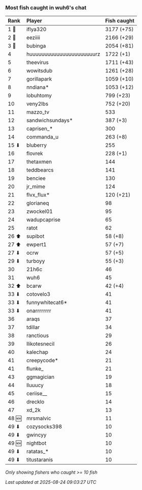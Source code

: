 ### Most fish caught in wuh6's chat

| Rank  | Player                    | Fish caught |
|:------|:--------------------------|:------------|
| 1 🥇  | iflya320                  | 3177 (+75)  |
| 2 🥈  | eeziiii                   | 2166 (+29)  |
| 3 🥉  | bubinga                   | 2054 (+81)  |
| 4     | huuuuuuuuuuuuuuuuuuuuuurz | 1722 (+1)   |
| 5     | theevirus                 | 1711 (+43)  |
| 6     | wowitsdub                 | 1261 (+28)  |
| 7     | gorillapark               | 1059 (+10)  |
| 8     | nndiana*                  | 1053 (+12)  |
| 9     | lobuhtomy                 | 799 (+23)   |
| 10    | veny2lbs                  | 752 (+20)   |
| 11    | mazzo_tv                  | 533         |
| 12    | sandwichsundays*          | 387 (+3)    |
| 13    | caprisen_*                | 300         |
| 14    | commanda_u                | 263 (+8)    |
| 15 ⬇  | bluberry                  | 255         |
| 16    | flovrek                   | 228 (+1)    |
| 17    | thetaxmen                 | 144         |
| 18    | teddbearcs                | 141         |
| 19    | benciee                   | 130         |
| 20    | jr_mime                   | 124         |
| 21    | flvx_flux*                | 120 (+21)   |
| 22    | glorianeq                 | 98          |
| 23    | zwockel01                 | 95          |
| 24    | wadupcaprise              | 65          |
| 25    | ratot                     | 62          |
| 26 ⬆  | supibot                   | 58 (+8)     |
| 27 ⬆  | ewpert1                   | 57 (+7)     |
| 27 ⬇  | ocrw                      | 57 (+5)     |
| 29 ⬇  | turboyy                   | 55 (+3)     |
| 30    | 21h6c                     | 46          |
| 31    | wuh6                      | 45          |
| 32 ⬆  | bcarw                     | 42 (+4)     |
| 33 ⬇  | cotovelo3                 | 41          |
| 33 ⬇  | funnywhitecat6*           | 41          |
| 33 ⬇  | onarrrrrrrr               | 41          |
| 36    | araqs                     | 37          |
| 37    | tdillar                   | 34          |
| 38    | ranctious                 | 29          |
| 39    | llikotesnecil             | 26          |
| 40    | kalechap                  | 24          |
| 41    | creepycode*               | 21          |
| 41    | flunke_                   | 21          |
| 43    | ggmagician                | 19          |
| 44    | lluuucy                   | 18          |
| 45    | ceriise__                 | 15          |
| 46    | drecklo                   | 14          |
| 47    | xd_2k                     | 13          |
| 48 🆕 | mrsmalvic                 | 11          |
| 49 ⬇  | cozysocks398              | 10          |
| 49 ⬇  | gwincyy                   | 10          |
| 49 🆕 | nightbot                  | 10          |
| 49 ⬇  | ratatas_*                 | 10          |
| 49 ⬇  | titustaranis              | 10          |

_Only showing fishers who caught >= 10 fish_

_Last updated at 2025-08-24 09:03:27 UTC_
